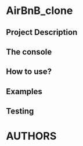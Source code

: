 <h1>AirBnB_clone</h1>

<h2>Project Description</h2>

<h2>The console</h2>

<h2>How to use?</h2>

<h2>Examples</h2>

<h2>Testing</h2>

<h1>AUTHORS</h1>
